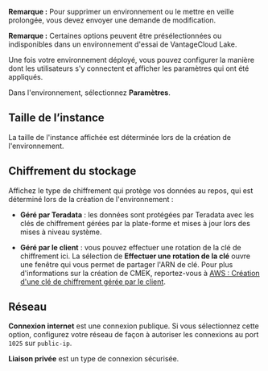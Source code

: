 **Remarque :** Pour supprimer un environnement ou le mettre en veille prolongée, vous devez envoyer une demande de modification.

**Remarque :** Certaines options peuvent être présélectionnées ou indisponibles dans un environnement d'essai de VantageCloud Lake.

Une fois votre environnement déployé, vous pouvez configurer la manière dont les utilisateurs s'y connectent et afficher les paramètres qui ont été appliqués.

Dans l'environnement, sélectionnez **Paramètres**.

Taille de l’instance
--------------------

La taille de l'instance affichée est déterminée lors de la création de l'environnement.

Chiffrement du stockage
-----------------------

Affichez le type de chiffrement qui protège vos données au repos, qui est déterminé lors de la création de l'environnement :

-   **Géré par Teradata** : les données sont protégées par Teradata avec les clés de chiffrement gérées par la plate-forme et mises à jour lors des mises à niveau système.

-   **Géré par le client** : vous pouvez effectuer une rotation de la clé de chiffrement ici. La sélection de **Effectuer une rotation de la clé** ouvre une fenêtre qui vous permet de partager l'ARN de clé. Pour plus d'informations sur la création de CMEK, reportez-vous à [AWS : Création d'une clé de chiffrement gérée par le client](https://docs.teradata.com/access/sources/dita/topic?dita:topicPath=qly1704828971494.dita).

Réseau
------

**Connexion internet** est une connexion publique. Si vous sélectionnez cette option, configurez votre réseau de façon à autoriser les connexions au port `1025` sur `public-ip`.

**Liaison privée** est un type de connexion sécurisée.
